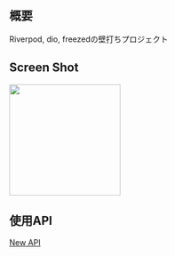 ## 概要

Riverpod, dio, freezedの壁打ちプロジェクト

## Screen Shot 

<img src="https://user-images.githubusercontent.com/50735539/184916171-a050fa22-c7c7-44e9-a3a5-fd1510a3b844.png" width="200px">

## 使用API

[New API](https://newsapi.org/)
